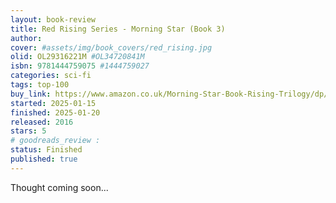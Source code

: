 ```yaml
---
layout: book-review
title: Red Rising Series - Morning Star (Book 3)
author: 
cover: #assets/img/book_covers/red_rising.jpg
olid: OL29316221M #OL34720841M
isbn: 9781444759075 #1444759027
categories: sci-fi
tags: top-100
buy_link: https://www.amazon.co.uk/Morning-Star-Book-Rising-Trilogy/dp/0345539842
started: 2025-01-15
finished: 2025-01-20
released: 2016
stars: 5
# goodreads_review : 
status: Finished
published: true
---
```


Thought coming soon...